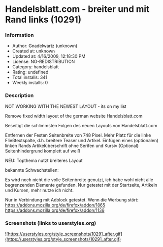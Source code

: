 # Handelsblatt.com - breiter und mit Rand links (10291)

### Information
- Author: Gnadelwartz (unknown)
- Created at: unknown
- Updated at: 4/16/2009, 12:18:30 PM
- License: NO-REDISTRIBUTION
- Category: handelsblatt
- Rating: undefined
- Total installs: 341
- Weekly installs: 0


### Description
NOT WORKING WITH THE NEWEST LAYOUT - its on my list

Remove fixed width layout of the german website Handelsblatt.com 

Beseitigt die schlimmsten Folgen des neuen Layouts von Handelsblatt.com

Entfernen der Festen Seitenbreite von 748 Pixel.
Mehr Platz für die linke Fließtextspalte, d.h. breitere Teaser und Artikel.
Einfügen eines (optionalen) linken Rands
Artikelüberschrift ohne Serifen und Kursiv (Optional)
Seitenhindergrund komplett auf weiß

NEU: Topthema nutzt breiteres Layout

bekannte Schwachstellen:

Es wird noch nicht die volle Seitenbreite genutzt, ich habe wohl nicht alle begrenzenden Elemente gefunden.
Nur getestet mit der Startseite, Artikeln und Kursen, mehr nutze ich nicht.

Nur in Verbindung mit Adblock getestet. Wenn die Werbung stört:
https://addons.mozilla.org/de/firefox/addon/1865
https://addons.mozilla.org/de/firefox/addon/1136


### Screenshots (links to userstyles.org)
![https://userstyles.org/style_screenshots/10291_after.gif](https://userstyles.org/style_screenshots/10291_after.gif)


